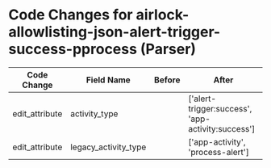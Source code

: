 # Code Changes for airlock-allowlisting-json-alert-trigger-success-pprocess (Parser)

| Code Change | Field Name | Before | After |
|-------------|------------|--------|-------|
| edit_attribute | activity_type |  | ['alert-trigger:success', 'app-activity:success'] |
| edit_attribute | legacy_activity_type |  | ['app-activity', 'process-alert'] |